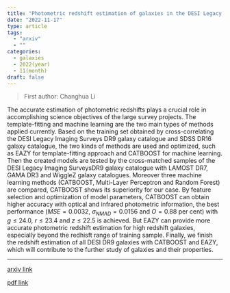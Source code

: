 ```yaml
---
title: "Photometric redshift estimation of galaxies in the DESI Legacy Imaging Surveys"
date: "2022-11-17"
type: article
tags:
  - "arxiv"
  - ""
categories:
  - galaxies
  - 2022(year)
  - 11(month)
draft: false
---
```


> First author: Changhua Li

 The accurate estimation of photometric redshifts plays a crucial role in
accomplishing science objectives of the large survey projects. The
template-fitting and machine learning are the two main types of methods applied
currently. Based on the training set obtained by cross-correlating the DESI
Legacy Imaging Surveys DR9 galaxy catalogue and SDSS DR16 galaxy catalogue, the
two kinds of methods are used and optimized, such as EAZY for template-fitting
approach and CATBOOST for machine learning. Then the created models are tested
by the cross-matched samples of the DESI Legacy Imaging SurveysDR9 galaxy
catalogue with LAMOST DR7, GAMA DR3 and WiggleZ galaxy catalogues. Moreover
three machine learning methods (CATBOOST, Multi-Layer Perceptron and Random
Forest) are compared, CATBOOST shows its superiority for our case. By feature
selection and optimization of model parameters, CATBOOST can obtain higher
accuracy with optical and infrared photometric information, the best
performance ($MSE=0.0032$, $\sigma_{NMAD}=0.0156$ and $O=0.88$ per cent) with
$g \le 24.0$, $r \le 23.4$ and $z \le 22.5$ is achieved. But EAZY can provide
more accurate photometric redshift estimation for high redshift galaxies,
especially beyond the redhisft range of training sample. Finally, we finish the
redshift estimation of all DESI DR9 galaxies with CATBOOST and EAZY, which will
contribute to the further study of galaxies and their properties.

---
[arxiv link](http://arxiv.org/abs/2211.09492v1)

[pdf link](http://arxiv.org/pdf/2211.09492v1)